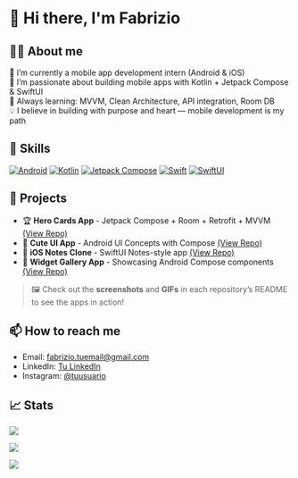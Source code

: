 # 👋 Hi there, I'm Fabrizio

## 👨‍💻 About me
<p>
  📱 I’m currently a mobile app development intern (Android & iOS)</br>
  🚀 I’m passionate about building mobile apps with Kotlin + Jetpack Compose & SwiftUI</br>
  🧠 Always learning: MVVM, Clean Architecture, API integration, Room DB</br>
  💡 I believe in building with purpose and heart — mobile development is my path</br>
</p>  

## 🔧 Skills
[![Android](https://img.shields.io/badge/Android-3DDC84?style=for-the-badge&logo=android&logoColor=white&labelColor=101010)](https://developer.android.com/)
[![Kotlin](https://img.shields.io/badge/Kotlin-0095D5?style=for-the-badge&logo=kotlin&logoColor=white&labelColor=101010)](https://kotlinlang.org/)
[![Jetpack Compose](https://img.shields.io/badge/Jetpack_Compose-4285F4?style=for-the-badge&logo=android-studio&logoColor=white&labelColor=101010)](https://developer.android.com/jetpack/compose)
[![Swift](https://img.shields.io/badge/Swift-FA7343?style=for-the-badge&logo=swift&logoColor=white&labelColor=101010)](https://developer.apple.com/swift/)
[![SwiftUI](https://img.shields.io/badge/SwiftUI-000000?style=for-the-badge&logo=apple&logoColor=white&labelColor=101010)](https://developer.apple.com/xcode/swiftui/)

## 📂 Projects
- 🏆 **Hero Cards App** - Jetpack Compose + Room + Retrofit + MVVM [(View Repo)](URL_DEL_REPO)
- 🌈 **Cute UI App** - Android UI Concepts with Compose [(View Repo)](URL_DEL_REPO)
- 🍎 **iOS Notes Clone** - SwiftUI Notes-style app [(View Repo)](URL_DEL_REPO)
- 🎨 **Widget Gallery App** - Showcasing Android Compose components [(View Repo)](URL_DEL_REPO)

> 🖼️ Check out the **screenshots** and **GIFs** in each repository’s README to see the apps in action!

## 📫 How to reach me
- Email: fabrizio.tuemail@gmail.com  
- LinkedIn: [Tu LinkedIn](https://www.linkedin.com/in/tuusuario)  
- Instagram: [@tuusuario](https://www.instagram.com/tuusuario)

## 📈 Stats
<p><img align="center" src="https://github-readme-streak-stats.herokuapp.com/?user=TU_USUARIO"/></p>
<p><img align="center" src="https://github-readme-stats.vercel.app/api?username=TU_USUARIO&show_icons=true&count_private=true"/></p>
<p><img align="center" src="https://github-readme-stats.vercel.app/api/top-langs/?username=TU_USUARIO"/></p>
